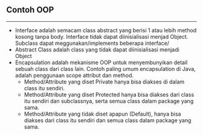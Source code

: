 ## Contoh OOP
---
- Interface adalah semacam class abstract yang berisi 1 atau lebih method kosong tanpa body.
Interface tidak dapat diinisialisasi menjad Object. 
Subclass dapat meggunakan/implements beberapa interface/
- Abstract Class adalah class yang tidak dapat diinisialisasi menjadi Object
- Encapsulation adalah mekanisme OOP untuk menyembunyikan detail sebuah class dari class lain. 
Contoh paling umum encapsulation di Java, adalah penggunaan scope attribut dan method.
  - Method/Attribute yang diset Private hanya bisa diakses di dalam class itu sendiri. 
  - Method/Attribute yang diset Protected hanya bisa diakses dari class itu sendiri dan subclassnya, serta semua class dalam package yang sama.
  - Method/Attribute yang tidak diset apapun (Default), hanya bisa diakses dari class itu sendiri dan semua class dalam package yang sama.